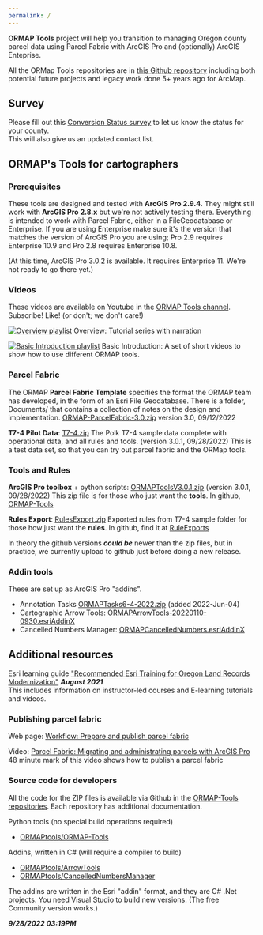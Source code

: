 ```yaml
---
permalink: /
---
```

**ORMAP Tools** project will help you 
transition to managing Oregon county parcel data using Parcel Fabric with ArcGIS Pro and (optionally) ArcGIS Enteprise.

All the ORMap Tools repositories are in
[this Github repository](https://github.com/ORMAPTools)
including both potential future projects and legacy work done 5+ years ago for ArcMap.

## Survey

Please fill out this [Conversion Status survey](https://docs.google.com/forms/d/e/1FAIpQLScLnnL2K0-6XgkTuEsw7QQ-Sx-LXNLE1jY4Y5ATNiESmDRE_A/viewform?vc=0&c=0&w=1&flr=0&pli=1&fbzx=5578410564896297533")
to let us know the status for your county.  
This will also give us an updated contact list.


## ORMAP's Tools for cartographers


### Prerequisites

These tools are designed and tested with **ArcGIS Pro 2.9.4**.
They might still work with **ArcGIS Pro 2.8.x** but we're not actively testing there.
Everything is intended to work with Parcel Fabric, either in a FileGeodatabase or Enterprise.
If you are using Enterprise make sure it's the version that matches the version of ArcGIS Pro you are using; Pro 2.9 requires Enterprise 10.9 and Pro 2.8 requires Enterprise 10.8.

(At this time, ArcGIS Pro 3.0.2 is available. It requires Enterprise 11. We're
not ready to go there yet.)
    

### Videos

These videos are available on Youtube in the [ORMAP Tools channel](https://www.youtube.com/channel/UCzm6fVzsVVk8LtuvzdPRmnQ). Subscribe! Like! (or don't; we don't care!)

[![Overview playlist](https://i.ytimg.com/vi/rTX02Jr4_qw/default.jpg)](https://youtube.com/playlist?list=PLOvsczC41I8ZbmCx709fCed38b8ZU4DUf)
Overview: Tutorial series with narration

[![Basic Introduction playlist](https://i.ytimg.com/vi/-og4oB9QDJw/default.jpg)](https://youtube.com/playlist?list=PLOvsczC41I8Ygz1G47wEqrtdLtMXfiXzm)
Basic Introduction: A set of short videos to show how to use different ORMAP tools.

### Parcel Fabric

The ORMAP **Parcel Fabric Template** specifies the format the ORMAP team
has developed, in the form of an Esri File Geodatabase. There is a folder, Documents/
that contains a collection of notes on the design and implementation.
[ORMAP-ParcelFabric-3.0.zip](https://github.com/ORMAPtools/ORMAP-ParcelFabric/archive/refs/tags/3.0.zip) version 3.0, 09/12/2022

**T7-4 Pilot Data**: [T7-4.zip](downloads/T7-4.zip) 
The Polk T7-4 sample data complete with operational data, and all rules and tools. (version 3.0.1, 09/28/2022)
This is a test data set, so that you can try out parcel fabric and the ORMap tools.

### Tools and Rules

**ArcGIS Pro toolbox** + python scripts:  [ORMAPToolsV3.0.1.zip](downloads/ORMAPToolsV3.0.1.zip) (version 3.0.1, 09/28/2022) This zip file is for those who just want the **tools**. In github, [ORMAP-Tools](https://github.com/ORMAPTools/ORMAP-Tools)

**Rules Export**: [RulesExport.zip](https://github.com/ORMAPtools/RuleExports/archive/refs/tags/3.0.1.zip)
Exported rules from T7-4 sample folder for those how just want the **rules**.
In github, find it at [RuleExports](https://github.com/ORMAPTools/RuleExports)

In theory the github versions ***could be*** newer than the zip files, but in practice, we currently upload to github just before doing a new release.

### Addin tools

These are set up as ArcGIS Pro "addins".

* Annotation Tasks [ORMAPTasks6-4-2022.zip](downloads/ORMAPTasks6-4-2022.zip) (added 2022-Jun-04)
* Cartographic Arrow Tools: [ORMAPArrowTools-20220110-0930.esriAddinX](https://github.com/ORMAPtools/ArrowTools/raw/main/ORMAPArrowTools-20220110-0930.esriAddinX)
* Cancelled Numbers Manager: [ORMAPCancelledNumbers.esriAddinX](https://github.com/ORMAPtools/CancelledNumbersManager/raw/main/Install/ORMAPCancelledNumbers.esriAddinX)

## Additional resources

Esri learning guide ["Recommended Esri Training for Oregon Land Records Modernization"](docs/ArcGIS%20Training%20Plan%20For%20ORMAP%20for%20JS_edit.pdf) ***August 2021***  
This includes information on instructor-led courses and E-learning tutorials and videos.

### Publishing parcel fabric

Web page: [Workflow: Prepare and publish parcel fabric
](https://pro.arcgis.com/en/pro-app/latest/help/data/parcel-editing/workflow-publishpf.htm)

Video: [Parcel Fabric: Migrating and administrating parcels with ArcGIS Pro](https://www.esri.com/videos/watch?videoid=zvTSIHKHC54&title=parcel-fabric-migrating-and-administrating-parcels-with-arcgis-pro)  
48 minute mark of this video shows how to publish a parcel fabric  

### Source code for developers

All the code for the ZIP files is available via Github in the [ORMAP-Tools repositories](https://github.com/ORMAPtools).
Each repository has additional documentation.

Python tools (no special build operations required)
* [ORMAPtools/ORMAP-Tools](https://github.com/ORMAPtools/ORMAP-Tools)

Addins, written in C# (will require a compiler to build)
* [ORMAPtools/ArrowTools](https://github.com/ORMAPtools/ArrowTools)
* [ORMAPtools/CancelledNumbersManager](https://github.com/ORMAPtools/CancelledNumbersManager)

The addins are written in the Esri "addin" format, and they are C# .Net projects.
You need Visual Studio to build new versions. (The free Community version works.)

***9/28/2022 03:19PM***